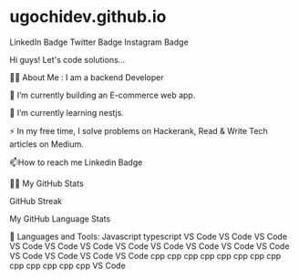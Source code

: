 # ugochidev.github.io


LinkedIn Badge Twitter Badge Instagram Badge

Hi guys! Let's code solutions... 

👨‍💻 About Me :
I am a backend Developer 

🔭 I’m currently building an E-commerce web app.

🌱 I’m currently learning nestjs.

⚡ In my free time, I solve problems on Hackerank, Read & Write Tech articles on Medium.

📫How to reach me Linkedin Badge

👨🏻‍
My GitHub Stats

GitHub Streak

My GitHub Language Stats

🧰 Languages and Tools:
Javascript typescript VS Code VS Code VS Code VS Code VS Code VS Code VS Code VS Code VS Code VS Code VS Code VS Code VS Code VS Code VS Code cpp cpp cpp cpp cpp cpp cpp cpp cpp cpp cpp cpp cpp VS Code
